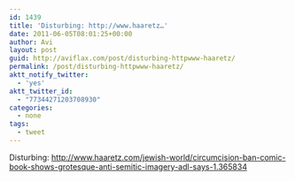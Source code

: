 ```yaml
---
id: 1439
title: 'Disturbing: http://www.haaretz…'
date: 2011-06-05T08:01:25+00:00
author: Avi
layout: post
guid: http://aviflax.com/post/disturbing-httpwww-haaretz/
permalink: /post/disturbing-httpwww-haaretz/
aktt_notify_twitter:
  - 'yes'
aktt_twitter_id:
  - "77344271203708930"
categories:
  - none
tags:
  - tweet
---
```

Disturbing: <a href="http://www.haaretz.com/jewish-world/circumcision-ban-comic-book-shows-grotesque-anti-semitic-imagery-adl-says-1.365834" rel="nofollow">http://www.haaretz.com/jewish-world/circumcision-ban-comic-book-shows-grotesque-anti-semitic-imagery-adl-says-1.365834</a>